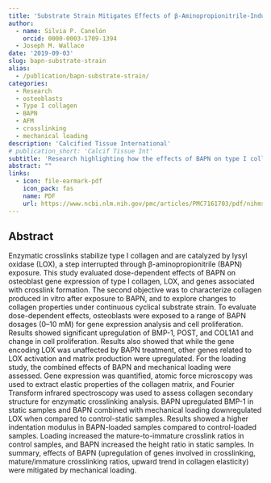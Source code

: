 ```yaml
---
title: 'Substrate Strain Mitigates Effects of β-Aminopropionitrile-Induced Reduction in Enzymatic Crosslinking'
author: 
  - name: Silvia P. Canelón
    orcid: 0000-0003-1709-1394
  - Joseph M. Wallace
date: '2019-09-03'
slug: bapn-substrate-strain
alias:
  - /publication/bapn-substrate-strain/
categories:
  - Research
  - osteoblasts
  - Type I collagen
  - BAPN
  - AFM
  - crosslinking
  - mechanical loading
description: 'Calcified Tissue International'
# publication_short: 'Calcif Tissue Int'
subtitle: 'Research highlighting how the effects of BAPN on type I collagen, produced by osteoblasts, were mitigated by mechanical loading.'
abstract: ""
links:
  - icon: file-earmark-pdf
    icon_pack: fas
    name: PDF
    url: https://www.ncbi.nlm.nih.gov/pmc/articles/PMC7161703/pdf/nihms-1579224.pdf
---
```


## Abstract

Enzymatic crosslinks stabilize type I collagen and are catalyzed by lysyl oxidase (LOX), a step interrupted through β-aminopropionitrile (BAPN) exposure. This study evaluated dose-dependent effects of BAPN on osteoblast gene expression of type I collagen, LOX, and genes associated with crosslink formation. The second objective was to characterize collagen produced in vitro after exposure to BAPN, and to explore changes to collagen properties under continuous cyclical substrate strain. To evaluate dose-dependent effects, osteoblasts were exposed to a range of BAPN dosages (0–10 mM) for gene expression analysis and cell proliferation. Results showed significant upregulation of BMP-1, POST, and COL1A1 and change in cell proliferation. Results also showed that while the gene encoding LOX was unaffected by BAPN treatment, other genes related to LOX activation and matrix production were upregulated. For the loading study, the combined effects of BAPN and mechanical loading were assessed. Gene expression was quantified, atomic force microscopy was used to extract elastic properties of the collagen matrix, and Fourier Transform infrared spectroscopy was used to assess collagen secondary structure for enzymatic crosslinking analysis. BAPN upregulated BMP-1 in static samples and BAPN combined with mechanical loading downregulated LOX when compared to control-static samples. Results showed a higher indentation modulus in BAPN-loaded samples compared to control-loaded samples. Loading increased the mature-to-immature crosslink ratios in control samples, and BAPN increased the height ratio in static samples. In summary, effects of BAPN (upregulation of genes involved in crosslinking, mature/immature crosslinking ratios, upward trend in collagen elasticity) were mitigated by mechanical loading.